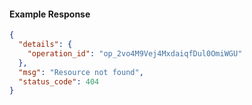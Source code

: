<!-- Code generated for API Clients. DO NOT EDIT. -->
#### Example Response
```json
{
  "details": {
    "operation_id": "op_2vo4M9Vej4MxdaiqfDul0OmiWGU"
  },
  "msg": "Resource not found",
  "status_code": 404
}
